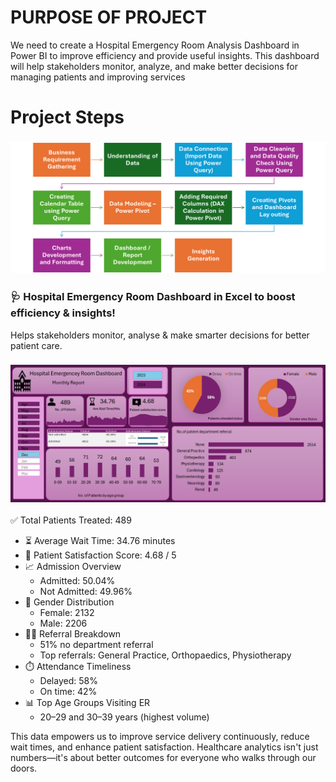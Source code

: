 # PURPOSE OF PROJECT
  We need to create a Hospital Emergency Room Analysis Dashboard in Power BI to improve efficiency and provide useful insights. This dashboard will help stakeholders monitor, analyze, and make better decisions for managing patients and improving services
# Project Steps
### ![alt text](../assets/image.png)

### 🩺 Hospital Emergency Room Dashboard in Excel to boost efficiency & insights!
Helps stakeholders monitor, analyse & make smarter decisions for better patient care.

### ![📥 alt text](../assets/Hospital_em.png)
✅ Total Patients Treated: 489  
- ⏳ Average Wait Time: 34.76 minutes  
- 🌟 Patient Satisfaction Score: 4.68 / 5  
- 📈 Admission Overview  
  - Admitted: 50.04%  
  - Not Admitted: 49.96%  
- 👥 Gender Distribution  
  - Female: 2132  
  - Male: 2206  
- 🧑‍⚕️ Referral Breakdown  
  - 51% no department referral  
  - Top referrals: General Practice, Orthopaedics, Physiotherapy  
- ⏱️ Attendance Timeliness  
  - Delayed: 58%  
  - On time: 42%  
- 📊 Top Age Groups Visiting ER  
  - 20–29 and 30–39 years (highest volume)  

This data empowers us to improve service delivery continuously, reduce wait times, and enhance patient satisfaction. Healthcare analytics isn't just numbers—it's about better outcomes for everyone who walks through our doors.